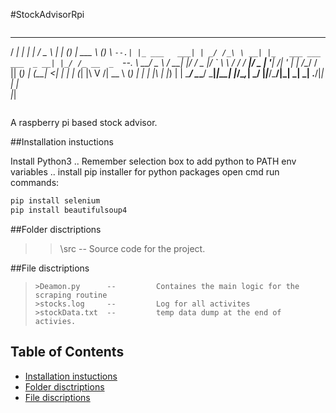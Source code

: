 #StockAdvisorRpi
> ```                                                             
 _____ _             _     ___      _       _               ______       _ 
/  ___| |           | |   / _ \    | |     (_)              | ___ \     (_)
\ `--.| |_ ___   ___| | _/ /_\ \ __| |_   ___ ___  ___  _ __| |_/ /_ __  _ 
 `--. \ __/ _ \ / __| |/ /  _  |/ _` \ \ / / / __|/ _ \| '__|    /| '_ \| |
/\__/ / || (_) | (__|   <| | | | (_| |\ V /| \__ \ (_) | |  | |\ \| |_) | |
\____/ \__\___/ \___|_|\_\_| |_/\__,_| \_/ |_|___/\___/|_|  \_| \_| .__/|_|
                                                                  | |      
                                                                  |_|      
> ```                                                                          
A raspberry pi based stock advisor.


##Installation instuctions       

Install Python3
	.. Remember selection box to add python to PATH env variables
	..	install pip installer for python packages
open cmd
run commands:
```bash
pip install selenium
pip install beautifulsoup4
```

##Folder disctriptions    
>> \src 		 --			Source code for the project.


##File disctriptions        
> ``` 
>>Deamon.py      -- 		Containes the main logic for the scraping routine
>>stocks.log     -- 		Log for all activites
>>stockData.txt  --			temp data dump at the end of activies. 
> ``` 



## Table of Contents
* [Installation instuctions](#installation-instuctions)
* [Folder disctriptions](#folder-disctriptions)
* [File discriptions](#file-disctriptions)
